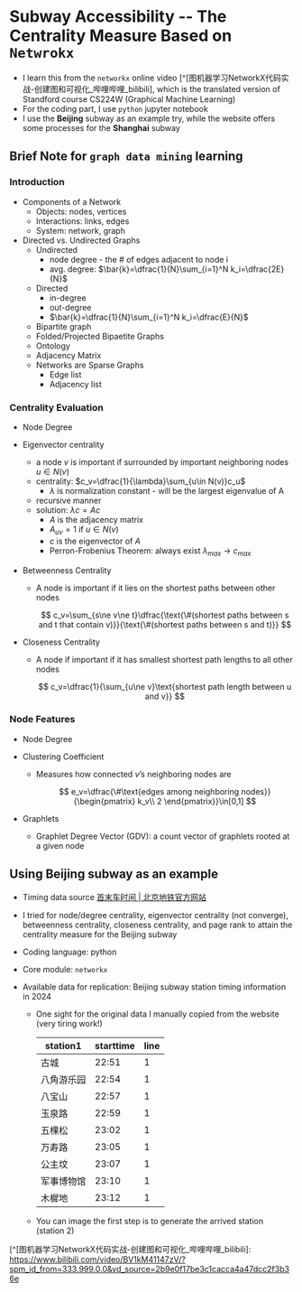 # Subway Accessibility -- The Centrality Measure Based on `Netwrokx`

- I learn this from the `networkx` online video [^[图机器学习NetworkX代码实战-创建图和可视化_哔哩哔哩_bilibili], which is the translated version of Standford course CS224W (Graphical Machine Learning)
- For the coding part, I use `python` jupyter notebook
- I use the **Beijing** subway as an example try, while the website offers some processes for the **Shanghai** subway

## Brief Note for `graph data mining` learning

### Introduction

- Components of a Network
  - Objects: nodes, vertices
  - Interactions: links, edges
  - System: network, graph
- Directed vs. Undirected Graphs
  - Undirected
    - node degree - the # of edges adjacent to node i
    - avg. degree: $\bar{k}=\dfrac{1}{N}\sum_{i=1}^N k_i=\dfrac{2E}{N}$
  - Directed
    - in-degree
    - out-degree
    - $\bar{k}=\dfrac{1}{N}\sum_{i=1}^N k_i=\dfrac{E}{N}$
  - Bipartite graph
  - Folded/Projected Bipaetite Graphs
  - Ontology
  - Adjacency Matrix
  - Networks are Sparse Graphs
    - Edge list
    - Adjacency list

### Centrality Evaluation

- Node Degree

- Eigenvector centrality

  - a node $v$ is important if surrounded by important neighboring nodes $u\in N(v)$
  - centrality: $c_v=\dfrac{1}{\lambda}\sum_{u\in N(v)}c_u$
    - $\lambda$ is normalization constant - will be the largest eigenvalue of A
  - recursive manner
  - solution: $\lambda c=Ac$
    - $A$ is the adjacency matrix
    - $A_{uv} =1$  if $u\in N(v)$
    - $c$ is the eigenvector of $A$
    - Perron-Frobenius Theorem: always exist $\lambda_{max}$ → $c_{max}$

- Betweenness Centrality

  - A node is important if it lies on the shortest paths between other nodes

    $$ c_v=\sum_{s\ne v\ne t}\dfrac{\text{\#(shortest paths between s and t that contain v)}}{\text{\#(shortest paths between s and t)}} $$

- Closeness Centrality

  - A node if important if it has smallest shortest path lengths to all other nodes

    $$ c_v=\dfrac{1}{\sum_{u\ne v}\text{shortest path length between u and v}} $$

### Node Features

- Node Degree

- Clustering Coefficient

  - Measures how connected $v$’s neighboring nodes  are

    $$ e_v=\dfrac{\#\text{edges among neighboring nodes}}{\begin{pmatrix} k_v\\ 2 \end{pmatrix}}\in[0,1] $$

- Graphlets

  - Graphlet Degree Vector (GDV): a count vector of graphlets rooted at a given node



## Using Beijing subway as an example

- Timing data source [首末车时间 | 北京地铁官方网站](https://www.bjsubway.com/station/smcsj/)
- I tried for node/degree centrality, eigenvector centrality (not converge), betweenness centrality, closeness centrality, and page rank to attain the centrality measure for the Beijing subway

- Coding language: python

- Core module: `networkx`

- Available data for replication: Beijing subway station timing information in 2024

  - One sight for the original data I manually copied from the website (very tiring work!)

    | station1   | starttime | line |
    | ---------- | --------- | ---- |
    | 古城       | 22:51     | 1    |
    | 八角游乐园 | 22:54     | 1    |
    | 八宝山     | 22:57     | 1    |
    | 玉泉路     | 22:59     | 1    |
    | 五棵松     | 23:02     | 1    |
    | 万寿路     | 23:05     | 1    |
    | 公主坟     | 23:07     | 1    |
    | 军事博物馆 | 23:10     | 1    |
    | 木樨地     | 23:12     | 1    |

  - You can image the first step is to generate the arrived station (station 2)



[^[图机器学习NetworkX代码实战-创建图和可视化_哔哩哔哩_bilibili]: https://www.bilibili.com/video/BV1kM41147zV/?spm_id_from=333.999.0.0&vd_source=2b9e0f17be3c1cacca4a47dcc2f3b36e